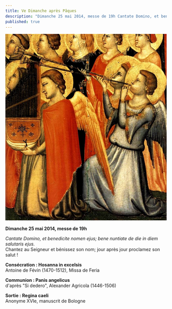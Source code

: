 ```yaml
---
title: Ve Dimanche après Pâques
description: "Dimanche 25 mai 2014, messe de 19h Cantate Domino, et benedicite nomen ejus; bene nuntiate de die in diem salutaris ejus. Chantez au Seigneur et bénissez son nom; jour après jour proclamez son salut ! Consécration : Hosanna in excelsis Antoine de Févin..."
published: true
---
```


![](/images/2014-05-24-giotto-baroncelli.jpg)

**Dimanche 25 mai 2014, messe de 19h**

*Cantate Domino, et benedicite nomen ejus; bene nuntiate de die in diem salutaris ejus.*  
Chantez au Seigneur et bénissez son nom; jour après jour proclamez son salut !

**Consécration : Hosanna in excelsis**  
Antoine de Févin (1470-1512), Missa de Feria

**Communion : Panis angelicus**  
d'après "Si dedero", Alexander Agricola (1446-1506)

**Sortie : Regina caeli**  
Anonyme XVIe, manuscrit de Bologne